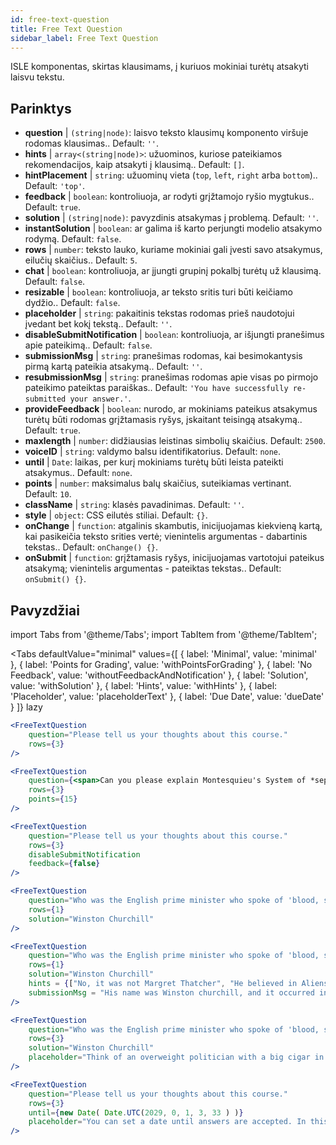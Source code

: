```yaml
---
id: free-text-question 
title: Free Text Question
sidebar_label: Free Text Question
---
```


ISLE komponentas, skirtas klausimams, į kuriuos mokiniai turėtų atsakyti laisvu tekstu.

## Parinktys

* __question__ | `(string|node)`: laisvo teksto klausimų komponento viršuje rodomas klausimas.. Default: `''`.
* __hints__ | `array<(string|node)>`: užuominos, kuriose pateikiamos rekomendacijos, kaip atsakyti į klausimą.. Default: `[]`.
* __hintPlacement__ | `string`: užuominų vieta (`top`, `left`, `right` arba `bottom`).. Default: `'top'`.
* __feedback__ | `boolean`: kontroliuoja, ar rodyti grįžtamojo ryšio mygtukus.. Default: `true`.
* __solution__ | `(string|node)`: pavyzdinis atsakymas į problemą. Default: `''`.
* __instantSolution__ | `boolean`: ar galima iš karto perjungti modelio atsakymo rodymą. Default: `false`.
* __rows__ | `number`: teksto lauko, kuriame mokiniai gali įvesti savo atsakymus, eilučių skaičius.. Default: `5`.
* __chat__ | `boolean`: kontroliuoja, ar įjungti grupinį pokalbį turėtų už klausimą. Default: `false`.
* __resizable__ | `boolean`: kontroliuoja, ar teksto sritis turi būti keičiamo dydžio.. Default: `false`.
* __placeholder__ | `string`: pakaitinis tekstas rodomas prieš naudotojui įvedant bet kokį tekstą.. Default: `''`.
* __disableSubmitNotification__ | `boolean`: kontroliuoja, ar išjungti pranešimus apie pateikimą.. Default: `false`.
* __submissionMsg__ | `string`: pranešimas rodomas, kai besimokantysis pirmą kartą pateikia atsakymą.. Default: `''`.
* __resubmissionMsg__ | `string`: pranešimas rodomas apie visas po pirmojo pateikimo pateiktas paraiškas.. Default: `'You have successfully re-submitted your answer.'`.
* __provideFeedback__ | `boolean`: nurodo, ar mokiniams pateikus atsakymus turėtų būti rodomas grįžtamasis ryšys, įskaitant teisingą atsakymą.. Default: `true`.
* __maxlength__ | `number`: didžiausias leistinas simbolių skaičius. Default: `2500`.
* __voiceID__ | `string`: valdymo balsu identifikatorius. Default: `none`.
* __until__ | `Date`: laikas, per kurį mokiniams turėtų būti leista pateikti atsakymus.. Default: `none`.
* __points__ | `number`: maksimalus balų skaičius, suteikiamas vertinant. Default: `10`.
* __className__ | `string`: klasės pavadinimas. Default: `''`.
* __style__ | `object`: CSS eilutės stiliai. Default: `{}`.
* __onChange__ | `function`: atgalinis skambutis, inicijuojamas kiekvieną kartą, kai pasikeičia teksto srities vertė; vienintelis argumentas - dabartinis tekstas.. Default: `onChange() {}`.
* __onSubmit__ | `function`: grįžtamasis ryšys, inicijuojamas vartotojui pateikus atsakymą; vienintelis argumentas - pateiktas tekstas.. Default: `onSubmit() {}`.


## Pavyzdžiai

import Tabs from '@theme/Tabs';
import TabItem from '@theme/TabItem';

<Tabs
    defaultValue="minimal"
    values={[
        { label: 'Minimal', value: 'minimal' },
        { label: 'Points for Grading', value: 'withPointsForGrading' },
        { label: 'No Feedback', value: 'withoutFeedbackAndNotification' },
        { label: 'Solution', value: 'withSolution' },
        { label: 'Hints', value: 'withHints' },
        { label: 'Placeholder', value: 'placeholderText' },
        { label: 'Due Date', value: 'dueDate' }
    ]}
    lazy
>

<TabItem value="minimal" >

```jsx live
<FreeTextQuestion 
    question="Please tell us your thoughts about this course." 
    rows={3} 
/>
```
</TabItem>

<TabItem value="withPointsForGrading" >

```jsx live
<FreeTextQuestion 
    question={<span>Can you please explain Montesquieu's System of *separation of powers*?</span>} 
    rows={3} 
    points={15}
/>
```

</TabItem>

<TabItem value="withoutFeedbackAndNotification" >

```jsx live
<FreeTextQuestion 
    question="Please tell us your thoughts about this course." 
    rows={3}
    disableSubmitNotification 
    feedback={false}
/>
```

</TabItem>

<TabItem value="withSolution" > 

```jsx live
<FreeTextQuestion 
    question="Who was the English prime minister who spoke of 'blood, sweat and tears'?" 
    rows={1} 
    solution="Winston Churchill" 
/>
```

</TabItem>

<TabItem value="withHints" >

```jsx live
<FreeTextQuestion 
    question="Who was the English prime minister who spoke of 'blood, sweat and tears'?" 
    rows={1} 
    solution="Winston Churchill" 
    hints = {["No, it was not Margret Thatcher", "He believed in Aliens by the way", "His first name was Winston - like the guy in 1984"]}
    submissionMsg = "His name was Winston churchill, and it occurred in a speech given by him to the House of Commons of the Parliament of the United Kingdom on 13 May 1940. The speech is sometimes known by that name"
/>
```

</TabItem>

<TabItem value="placeholderText" >

```jsx live
<FreeTextQuestion 
    question="Who was the English prime minister who spoke of 'blood, sweat and tears'?" 
    rows={3} 
    solution="Winston Churchill" 
    placeholder="Think of an overweight politician with a big cigar in his mouth."
/>
```

</TabItem>

<TabItem value="dueDate" >

```jsx live
<FreeTextQuestion 
    question="Please tell us your thoughts about this course." 
    rows={3} 
    until={new Date( Date.UTC(2029, 0, 1, 3, 33 ) )}
    placeholder="You can set a date until answers are accepted. In this case it is 2020, 1st of January, 3:30 am UTC time."
/>
```

</TabItem>

</Tabs>
